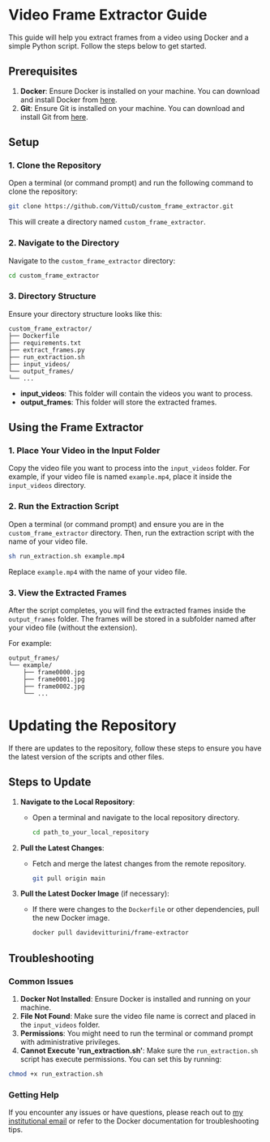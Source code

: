 # Video Frame Extractor Guide

This guide will help you extract frames from a video using Docker and a simple Python script. Follow the steps below to get started.

## Prerequisites

1. **Docker**: Ensure Docker is installed on your machine. You can download and install Docker from [here](https://www.docker.com/get-started).
2. **Git**: Ensure Git is installed on your machine. You can download and install Git from [here](https://git-scm.com/).

## Setup

### 1. Clone the Repository

Open a terminal (or command prompt) and run the following command to clone the repository:

```sh
git clone https://github.com/VittuD/custom_frame_extractor.git
```

This will create a directory named `custom_frame_extractor`.

### 2. Navigate to the Directory

Navigate to the `custom_frame_extractor` directory:

```sh
cd custom_frame_extractor
```

### 3. Directory Structure

Ensure your directory structure looks like this:

```
custom_frame_extractor/
├── Dockerfile
├── requirements.txt
├── extract_frames.py
├── run_extraction.sh
├── input_videos/
└── output_frames/
└── ...
```

- **input_videos**: This folder will contain the videos you want to process.
- **output_frames**: This folder will store the extracted frames.

## Using the Frame Extractor

### 1. Place Your Video in the Input Folder

Copy the video file you want to process into the `input_videos` folder. For example, if your video file is named `example.mp4`, place it inside the `input_videos` directory.

### 2. Run the Extraction Script

Open a terminal (or command prompt) and ensure you are in the `custom_frame_extractor` directory. Then, run the extraction script with the name of your video file.

```sh
sh run_extraction.sh example.mp4
```

Replace `example.mp4` with the name of your video file.

### 3. View the Extracted Frames

After the script completes, you will find the extracted frames inside the `output_frames` folder. The frames will be stored in a subfolder named after your video file (without the extension).

For example:
```
output_frames/
└── example/
    ├── frame0000.jpg
    ├── frame0001.jpg
    ├── frame0002.jpg
    └── ...
```

# Updating the Repository

If there are updates to the repository, follow these steps to ensure you have the latest version of the scripts and other files.

## Steps to Update

1. **Navigate to the Local Repository**:
   - Open a terminal and navigate to the local repository directory.
     ```sh
     cd path_to_your_local_repository
     ```

2. **Pull the Latest Changes**:
   - Fetch and merge the latest changes from the remote repository.
     ```sh
     git pull origin main
     ```

3. **Pull the Latest Docker Image** (if necessary):
   - If there were changes to the `Dockerfile` or other dependencies, pull the new Docker image.
     ```sh
     docker pull davidevitturini/frame-extractor
     ```
     
## Troubleshooting

### Common Issues

1. **Docker Not Installed**: Ensure Docker is installed and running on your machine.
2. **File Not Found**: Make sure the video file name is correct and placed in the `input_videos` folder.
3. **Permissions**: You might need to run the terminal or command prompt with administrative privileges.
4. **Cannot Execute 'run_extraction.sh'**: Make sure the `run_extraction.sh` script has execute permissions. You can set this by running:

```sh
chmod +x run_extraction.sh
``` 

### Getting Help

If you encounter any issues or have questions, please reach out to [my institutional email](mailto:davide.vitturini@edu.unito.it) or refer to the Docker documentation for troubleshooting tips.
